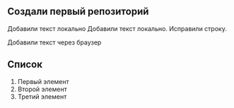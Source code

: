 ## Создали первый репозиторий

Добавили текст локально
Добавили текст локально. Исправили строку.

Добавили текст через браузер

## Список
1. Первый элемент
2. Второй элемент
3. Третий элемент

